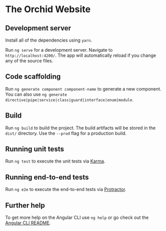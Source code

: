 # The Orchid Website

## Development server

Install all of the dependencies using `yarn`.

Run `ng serve` for a development server. Navigate to
`http://localhost:4200/`. The app will automatically reload if you
change any of the source files.

## Code scaffolding

Run `ng generate component component-name` to generate a new
component. You can also use `ng generate directive|pipe|service|class|guard|interface|enum|module`.

## Build

Run `ng build` to build the project. The build artifacts will be stored in the `dist/` directory. Use the `--prod` flag for a production build.

## Running unit tests

Run `ng test` to execute the unit tests via [Karma](https://karma-runner.github.io).

## Running end-to-end tests

Run `ng e2e` to execute the end-to-end tests via [Protractor](http://www.protractortest.org/).

## Further help

To get more help on the Angular CLI use `ng help` or go check out the
[Angular CLI README](https://github.com/angular/angular-cli/blob/master/README.md).

